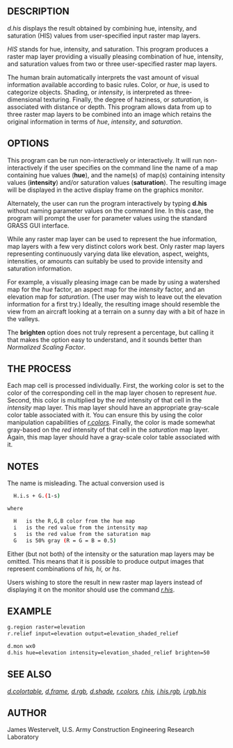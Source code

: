 ## DESCRIPTION

*d.his* displays the result obtained by combining hue, intensity, and
saturation (HIS) values from user-specified input raster map layers.

*HIS* stands for hue, intensity, and saturation. This program produces a
raster map layer providing a visually pleasing combination of hue,
intensity, and saturation values from two or three user-specified raster
map layers.

The human brain automatically interprets the vast amount of visual
information available according to basic rules. Color, or *hue*, is used
to categorize objects. Shading, or *intensity*, is interpreted as
three-dimensional texturing. Finally, the degree of haziness, or
*saturation*, is associated with distance or depth. This program allows
data from up to three raster map layers to be combined into an image
which retains the original information in terms of *hue*, *intensity*,
and *saturation*.

## OPTIONS

This program can be run non-interactively or interactively. It will run
non-interactively if the user specifies on the command line the name of
a map containing hue values (**hue**), and the name(s) of map(s)
containing intensity values (**intensity**) and/or saturation values
(**saturation**). The resulting image will be displayed in the active
display frame on the graphics monitor.

Alternately, the user can run the program interactively by typing
**d.his** without naming parameter values on the command line. In this
case, the program will prompt the user for parameter values using the
standard GRASS GUI interface.

While any raster map layer can be used to represent the hue information,
map layers with a few very distinct colors work best. Only raster map
layers representing continuously varying data like elevation, aspect,
weights, intensities, or amounts can suitably be used to provide
intensity and saturation information.

For example, a visually pleasing image can be made by using a watershed
map for the *hue* factor, an aspect map for the *intensity* factor, and
an elevation map for *saturation*. (The user may wish to leave out the
elevation information for a first try.) Ideally, the resulting image
should resemble the view from an aircraft looking at a terrain on a
sunny day with a bit of haze in the valleys.

The **brighten** option does not truly represent a percentage, but
calling it that makes the option easy to understand, and it sounds
better than *Normalized Scaling Factor*.

## THE PROCESS

Each map cell is processed individually. First, the working color is set
to the color of the corresponding cell in the map layer chosen to
represent *hue*. Second, this color is multiplied by the *red* intensity
of that cell in the *intensity* map layer. This map layer should have an
appropriate gray-scale color table associated with it. You can ensure
this by using the color manipulation capabilities of
*[r.colors](r.colors.md)*. Finally, the color is made somewhat
gray-based on the *red* intensity of that cell in the *saturation* map
layer. Again, this map layer should have a gray-scale color table
associated with it.

## NOTES

The name is misleading. The actual conversion used is

```bash
  H.i.s + G.(1-s)

where

  H   is the R,G,B color from the hue map
  i   is the red value from the intensity map
  s   is the red value from the saturation map
  G   is 50% gray (R = G = B = 0.5)

```

Either (but not both) of the intensity or the saturation map layers may
be omitted. This means that it is possible to produce output images that
represent combinations of *his, hi,* or *hs*.

Users wishing to store the result in new raster map layers instead of
displaying it on the monitor should use the command *[r.his](r.his.md)*.

## EXAMPLE

```bash
g.region raster=elevation
r.relief input=elevation output=elevation_shaded_relief

d.mon wx0
d.his hue=elevation intensity=elevation_shaded_relief brighten=50
```

## SEE ALSO

*[d.colortable](d.colortable.md), [d.frame](d.frame.md),
[d.rgb](d.rgb.md), [d.shade](d.shade.md), [r.colors](r.colors.md),
[r.his](r.his.md), [i.his.rgb](i.his.rgb.md), [i.rgb.his](i.rgb.his.md)*

## AUTHOR

James Westervelt, U.S. Army Construction Engineering Research Laboratory
